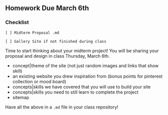## Homework Due March 6th

### Checklist

    [ ] Midterm Proposal .md

    [ ] Gallery Site if not finished during class

Time to start thinking about your midterm project! You will be sharing your proposal and design in class Thursday, March 6th.

- concept|theme of the site (not just random images and links that show skill)
- an existing website you drew inspiration from (bonus points for pinterest collection or mood board)
- concepts|skills we have covered that you will use to build your site
- concepts|skills you need to still learn to complete the project
- sitemap

Have all the above in a `.md` file in your class repository!
